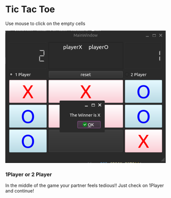 
# Tic Tac Toe

Use mouse to click on the empty cells

![Screen Shot](Screenshot.png)


### 1Player or 2 Player

In the middle of the game your partner feels tedious!!
Just check on 1Player and continue!

